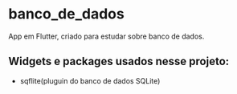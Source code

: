 # banco_de_dados

App em Flutter, criado para estudar sobre banco de dados.

## Widgets e packages usados nesse projeto:

- sqflite(pluguin do banco de dados SQLite)
